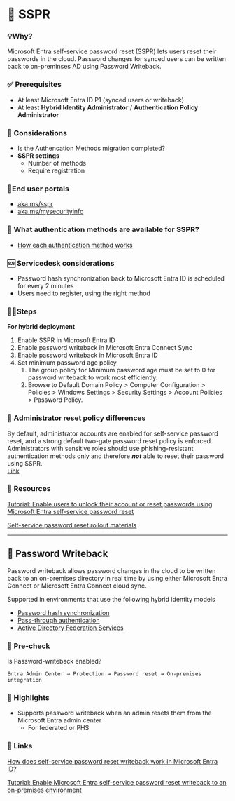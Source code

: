 # 🔑 SSPR

### 💡Why?

Microsoft Entra self-service password reset (SSPR) lets users reset their passwords in the cloud. Password changes for synced users can be written back to on-preminses AD using Password Writeback.

### ✅ Prerequisites

- At least Microsoft Entra ID P1 (synced users or writeback)
- At least **Hybrid Identity Administrator** / **Authentication Policy Administrator**

### 🤔 Considerations

- Is the Authencation Methods migration completed?
- **SSPR settings**
    - Number of methods
    - Require registration

### 🚪End user portals
- [aka.ms/sspr](https://aka.ms/sspr)
- [aka.ms/mysecurityinfo](https://aka.ms/mysecurityinfo)

### 🔐 What authentication methods are available for SSPR?
- [How each authentication method works](https://learn.microsoft.com/en-us/entra/identity/authentication/concept-authentication-methods#how-each-authentication-method-works)

### 🆘 Servicedesk considerations

- Password hash synchronization back to Microsoft Entra ID is scheduled for every 2 minutes
- Users need to register, using the right method

### 🚶‍♂️Steps

**For hybrid deployment**

1. Enable SSPR in Microsoft Entra ID
2. Enable password writeback in Microsoft Entra Connect Sync
3. Enable password writeback in Microsoft Entra ID
4. Set minimum password age policy
    1. The group policy for Minimum password age must be set to 0 for password writeback to work most efficiently.
    2. Browse to Default Domain Policy > Computer Configuration > Policies > Windows Settings > Security Settings > Account Policies > Password Policy.

### 🔀 Administrator reset policy differences

By default, administrator accounts are enabled for self-service password reset, and a strong default two-gate password reset policy is enforced. Administrators with sensitive roles should use phishing-resistant authentication methods only and therefore ***not*** able to reset their password using SSPR.<br>
[Link](https://learn.microsoft.com/en-us/entra/identity/authentication/concept-sspr-policy#administrator-reset-policy-differences) 

### 🔗 Resources

[Tutorial: Enable users to unlock their account or reset passwords using Microsoft Entra self-service password reset](https://learn.microsoft.com/en-us/entra/identity/authentication/tutorial-enable-sspr)

[Self-service password reset rollout materials](https://www.microsoft.com/en-us/download/details.aspx?id=56768)

---

## 🔄 Password Writeback

Password writeback allows password changes in the cloud to be written back to an on-premises directory in real time by using either Microsoft Entra Connect or Microsoft Entra Connect cloud sync.

Supported in environments that use the following hybrid identity models

- [Password hash synchronization](https://learn.microsoft.com/en-us/entra/identity/hybrid/connect/how-to-connect-password-hash-synchronization)
- [Pass-through authentication](https://learn.microsoft.com/en-us/entra/identity/hybrid/connect/how-to-connect-pta)
- [Active Directory Federation Services](https://learn.microsoft.com/en-us/entra/identity/hybrid/connect/how-to-connect-fed-management)

### 🔎 Pre-check

Is Password-writeback enabled?

`Entra Admin Center → Protection → Password reset → On-premises integration`

### 🔦 Highlights

- Supports password writeback when an admin resets them from the Microsoft Entra admin center
    - For federated or PHS

### 🔗 Links

[How does self-service password reset writeback work in Microsoft Entra ID?](https://learn.microsoft.com/en-us/entra/identity/authentication/concept-sspr-writeback)

[Tutorial: Enable Microsoft Entra self-service password reset writeback to an on-premises environment](https://learn.microsoft.com/en-us/entra/identity/authentication/tutorial-enable-sspr-writeback)

